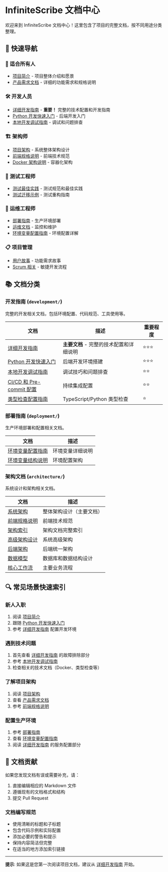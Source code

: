 # InfiniteScribe 文档中心

欢迎来到 InfiniteScribe 文档中心！这里包含了项目的完整文档，按不同用途分类整理。

## 🎯 快速导航

### 👥 适合所有人
- [项目简介](./project-brief.md) - 项目整体介绍和愿景
- [产品需求文档](./prd.md) - 详细的功能需求和规格说明

### 🛠️ 开发人员
- [详细开发指南](./development/detailed-development-guide.md) - **重要！** 完整的技术配置和开发指南
- [Python 开发快速入门](./development/python-dev-quickstart.md) - 后端开发入门
- [本地开发调试指南](./development/local-development-guide.md) - 调试和问题排查

### 🏗️ 架构师
- [项目架构](./architecture.md) - 系统整体架构设计
- [前端规格说明](./front-end-spec.md) - 前端技术规范
- [Docker 架构说明](./development/docker-architecture.md) - 容器化架构

### 🧪 测试工程师
- [测试最佳实践](./testing-best-practices.md) - 测试规范和最佳实践
- [测试迁移示例](./testing-migration-example.md) - 测试重构指南

### 🚀 运维工程师
- [部署指南](./deployment/) - 生产环境部署
- [运维文档](./operations/) - 监控和维护
- [环境变量配置指南](./deployment/environment-variables.md) - 环境配置详解

### 📋 项目管理
- [用户故事](./stories/) - 功能需求故事
- [Scrum 相关](./scrum/) - 敏捷开发流程

## 📚 文档分类

### 开发指南 (`development/`)
完整的开发相关文档，包括环境配置、代码规范、工具使用等。

| 文档 | 描述 | 重要程度 |
|------|------|----------|
| [详细开发指南](./development/detailed-development-guide.md) | **主要文档** - 完整的技术配置和详细说明 | ⭐⭐⭐ |
| [Python 开发快速入门](./development/python-dev-quickstart.md) | 后端开发环境搭建 | ⭐⭐⭐ |
| [本地开发调试指南](./development/local-development-guide.md) | 调试技巧和问题排查 | ⭐⭐ |
| [CI/CD 和 Pre-commit 配置](./development/ci-cd-and-pre-commit.md) | 持续集成配置 | ⭐⭐ |
| [类型检查配置指南](./development/type-checking-setup.md) | TypeScript/Python 类型检查 | ⭐ |

### 部署指南 (`deployment/`)
生产环境部署和配置相关文档。

| 文档 | 描述 |
|------|------|
| [环境变量配置指南](./deployment/environment-variables.md) | 环境变量详细说明 |
| [环境变量结构说明](./deployment/environment-structure.md) | 环境配置架构 |

### 架构文档 (`architecture/`)
系统设计和架构相关文档。

| 文档 | 描述 |
|------|------|
| [系统架构](./architecture.md) | 整体架构设计（主要文档） |
| [前端规格说明](./front-end-spec.md) | 前端技术规范 |
| [架构索引](./architecture/index.md) | 架构文档完整索引 |
| [高级架构设计](./architecture/high-level-architecture.md) | 系统高级架构 |
| [后端架构](./architecture/backend-architecture-unified-structure.md) | 后端统一架构 |
| [数据模型](./architecture/data-models.md) | 数据库和数据结构设计 |
| [核心工作流](./architecture/core-workflows.md) | 主要业务流程 |

## 🔍 常见场景快速索引

### 新人入职
1. 阅读 [项目简介](./project-brief.md)
2. 跟随 [Python 开发快速入门](./development/python-dev-quickstart.md)
3. 参考 [详细开发指南](./development/detailed-development-guide.md) 配置开发环境

### 遇到技术问题
1. 首先查看 [详细开发指南](./development/detailed-development-guide.md) 的故障排除部分
2. 参考 [本地开发调试指南](./development/local-development-guide.md)
3. 检查相关的技术文档（Docker、类型检查等）

### 了解项目架构
1. 阅读 [项目架构](./architecture.md)
2. 查看 [产品需求文档](./prd.md)
3. 参考 [前端规格说明](./front-end-spec.md)

### 配置生产环境
1. 参考 [部署指南](./deployment/)
2. 查看 [环境变量配置指南](./deployment/environment-variables.md)
3. 阅读 [详细开发指南](./development/detailed-development-guide.md) 的服务配置部分

## 📝 文档贡献

如果您发现文档有误或需要补充，请：

1. 直接编辑相应的 Markdown 文件
2. 遵循现有的文档格式和结构
3. 提交 Pull Request

### 文档编写规范

- 使用清晰的标题和子标题
- 包含代码示例和实际配置
- 添加必要的警告和提示
- 保持内容简洁但完整
- 在适当的地方添加索引链接

---

**提示**: 如果这是您第一次阅读项目文档，建议从 [详细开发指南](./development/detailed-development-guide.md) 开始。 
